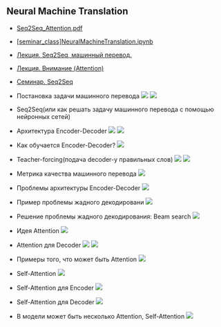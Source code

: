## Neural Machine Translation

- [Seq2Seq_Attention.pdf](Seq2Seq_Attention.pdf)
- [[seminar_class]NeuralMachineTranslation.ipynb]([seminar_class]NeuralMachineTranslation.ipynb)


- [Лекция. Seq2Seq, машинный перевод.](https://www.youtube.com/watch?v=N3TLYsn0TU8&ab_channel=DeepLearningSchool)
- [Лекция. Внимание (Attention)](https://www.youtube.com/watch?v=G4vT5cvJSxY&ab_channel=DeepLearningSchool)
- [Семинар. Seq2Seq](https://www.youtube.com/watch?v=d8A1nxoZDDk&ab_channel=DeepLearningSchool)


- Постановка задачи машинного перевода
![](../for_readme/10_Neural_Machine_Translation/1.png)
![](../for_readme/10_Neural_Machine_Translation/2.png)
- Seq2Seq(или как решать задачу машинного перевода с помощью нейронных сетей)
- Архитектура Encoder-Decoder
![](../for_readme/10_Neural_Machine_Translation/3.png)
![](../for_readme/10_Neural_Machine_Translation/4.png)
- Как обучается Encoder-Decoder?
![](../for_readme/10_Neural_Machine_Translation/5.png)
- Teacher-forcing(подача decoder-у правильных слов)
![](../for_readme/10_Neural_Machine_Translation/6.png)
![](../for_readme/10_Neural_Machine_Translation/7.png)
- Метрика качества машинного перевода
![](../for_readme/10_Neural_Machine_Translation/8.png)
- Проблемы архитектуры Encoder-Decoder
![](../for_readme/10_Neural_Machine_Translation/9.png)
- Пример проблемы жадного декодировани
![](../for_readme/10_Neural_Machine_Translation/10.png)
- Решение проблемы жадного декодирования: Beam search
![](../for_readme/10_Neural_Machine_Translation/11.png)

- Идея Attention
![](../for_readme/10_Neural_Machine_Translation/12.png)
- Attention для Decoder
![](../for_readme/10_Neural_Machine_Translation/13.png)
![](../for_readme/10_Neural_Machine_Translation/14.png)
- Примеры того, что может быть Attention
![](../for_readme/10_Neural_Machine_Translation/15.png)
- Self-Attention
![](../for_readme/10_Neural_Machine_Translation/16.png)
- Self-Attention для Encoder
![](../for_readme/10_Neural_Machine_Translation/17.png)
- Self-Attention для Decoder
![](../for_readme/10_Neural_Machine_Translation/18.png)
- В модели может быть несколько Attention, Self-Attention
![](../for_readme/10_Neural_Machine_Translation/19.png)

